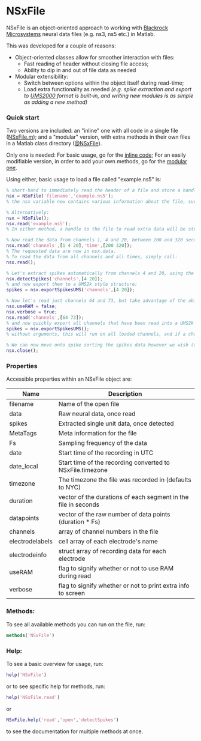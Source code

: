 # NSxFile

NSxFile is an object-oriented approach to working with [Blackrock Microsystems](https://www.blackrockmicro.com) neural data files (e.g. ns3, ns5 etc.) in Matlab.

This was developed for a couple of reasons:
* Object-oriented classes allow for smoother interaction with files:
  - Fast reading of header without closing file access;
  - Ability to dip in and out of file data as needed
* Modular extensibility:
  - Switch between options within the object itself during read-time;
  - Load extra functionality as needed _(e.g. spike extraction and export to [UMS2000](https://github.com/danamics/UMS2K) format is built-in, and writing new modules is as simple as adding a new method)_

### Quick start

Two versions are included: an "inline" one with all code in a single file ([NSxFile.m](blob/master/NSxFile.m)); and a "modular" version, with extra methods in their own files in a Matlab class directory ([@NSxFile](tree/master/Modular%20Version/%40NSxFile)).

Only one is needed: 
For basic usage, go for the [inline code](blob/master/NSxFile.m);
For an easily modifiable version, in order to add your own methods, go for the [modular one](tree/master/Modular%20Version/%40NSxFile).

Using either, basic usage to load a file called "example.ns5" is:
```Matlab
% short-hand to immediately read the header of a file and store a handle to it:
nsx = NSxFile('filename','example.ns5');
% the nsx variable now contains various information about the file, such as the sampling frequency, electrode labels, duration, and date of recording, both in UTC and local time.

% Alternatively:
nsx = NSxFile();
nsx.read('example.ns5');
% In either method, a handle to the file to read extra data will be stored in the object, and the file is only ever opened in read-only mode for data peace-of-mind.

% Now read the data from channels 1, 4 and 20, between 200 and 320 seconds:
nsx.read('channels',[1 4 20],'time',[200 320]);
% The requested data are now in nsx.data.
% To read the data from all channels and all times, simply call:
nsx.read();

% Let's extract spikes automatically from channels 4 and 20, using the default settings:
nsx.detectSpikes('channels',[4 20]);
% and now export them to a UMS2k style structure:
spikes = nsx.exportSpikesUMS('channels',[4 20]);

% Now let's read just channels 64 and 73, but take advantage of the ability to not load the whole file into RAM in order to do so (this is slower, but enables loading very large files on machines with less available memory), and tell the function to print more feedback while it's processing:
nsx.useRAM = false;
nsx.verbose = true;
nsx.read('channels',[64 73]);
% and now quickly export all channels that have been read into a UMS2k structure:
spikes = nsx.exportSpikesUMS();
% without arguments, this will run on all loaded channels, and if a channel hasn't had spike detection run on it already, it will do so seamlessly now.

% We can now move onto spike sorting the spikes data however we wish (the original detections are in nsx.spikes, so needn't be a UMS2k export), so let's close the file:
nsx.close();
```

### Properties

Accessible properties within an NSxFile object are:

| Name | Description |
| ------ | ------ |
| filename | Name of the open file |
| data | Raw neural data, once read |
| spikes | Extracted single unit data, once detected |
| MetaTags | Meta information for the file |
| Fs | Sampling frequency of the data |
| date | Start time of the recording in UTC |
| date_local | Start time of the recording converted to NSxFile.timezone |
| timezone | The timezone the file was recorded in (defaults to NYC) |
| duration | vector of the durations of each segment in the file in seconds |
| datapoints | vector of the raw number of data points (duration * Fs) |
| channels | array of channel numbers in the file |
| electrodelabels | cell array of each electrode's name |
| electrodeinfo | struct array of recording data for each electrode |
| useRAM | flag to signify whether or not to use RAM during read |
| verbose | flag to signify whether or not to print extra info to screen |

### Methods:

To see all available methods you can run on the file, run:

``` Matlab
methods('NSxFile')
```

### Help:

To see a basic overview for usage, run:
``` Matlab
help('NSxFile')
```
or to see specific help for methods, run:
``` Matlab
help('NSxFile.read')
```
or
``` Matlab
NSxFile.help('read','open','detectSpikes')
```
to see the documentation for multiple methods at once.
